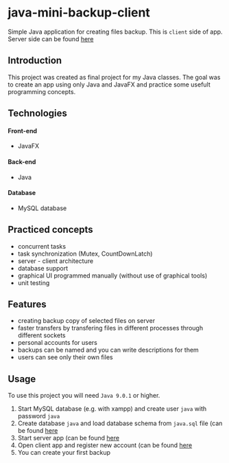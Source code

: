 # java-mini-backup-client
Simple Java application for creating files backup. This is `client` side of app. Server side can be found [here](https://github.com/A640/java-mini-backup-server)

## Introduction

This project was created as final project for my Java classes. The goal was to create an app using only Java and JavaFX and practice some usefult programming concepts.


## Technologies

#### Front-end

- JavaFX

#### Back-end

- Java

#### Database

- MySQL database

## Practiced concepts

- concurrent tasks
- task synchronization (Mutex, CountDownLatch)
- server - client architecture
- database support
- graphical UI programmed manually (without use of graphical tools)
- unit testing 


## Features

- creating backup copy of selected files on server
- faster transfers by transfering files in different processes through different sockets
- personal accounts for users
- backups can be named and you can write descriptions for them
- users can see only their own files 

## Usage
To use this project you will need `Java 9.0.1` or higher.

1. Start MySQL database (e.g. with xampp) and create user `java` with password `java`
2. Create database `java` and load database schema from `java.sql` file (can be found [here](https://github.com/A640/java-mini-backup-server/releases)
3. Start server app (can be found [here](https://github.com/A640/java-mini-backup-server/releases)
4. Open client app and register new account (can be found [here](https://github.com/A640/java-mini-backup-client/releases)
5. You can create your first backup

